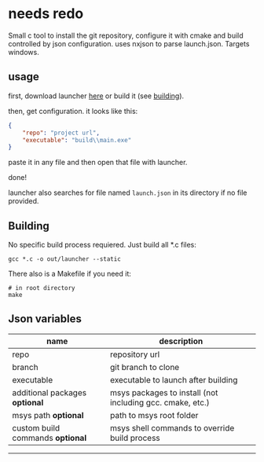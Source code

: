 # needs redo
Small c tool to install the git repository, configure it with cmake and build controlled by json configuration. uses nxjson to parse launch.json. Targets windows.

## usage
first, download launcher [here](github.com/NikitaWeW/launcher/releases/latest) or build it (see [building](#building)).

then, get configuration. it looks like this:
``` json
{
    "repo": "project url",
    "executable": "build\\main.exe"
}
```

paste it in any file and then open that file with launcher. 

done!

launcher also searches for file named `launch.json` in its directory if no file provided.

## Building
No specific build process requiered. Just build all *.c files:
``` shell
gcc *.c -o out/launcher --static
```
There also is a Makefile if you need it:
``` shell
# in root directory
make
```

## Json variables
| name | description |
| --- | --- |
| repo | repository url|
| branch | git branch to clone |
| executable | executable to launch after building |
| additional packages **optional** | msys packages to install (not including gcc. cmake, etc.) |
| msys path **optional** | path to msys root folder |
| custom build commands **optional** | msys shell commands to override build process |
---